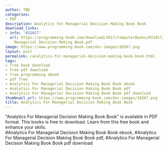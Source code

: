 ```yaml
---
author: TBD
categories:
- PDF
description: Analytics For Managerial Decision Making Book Book
download_links:
- info: '031017'
  url: https://programming-book.com/download/2017/ComputerBooks/031017/Analytics For
    Managerial Decision Making Book.pdf
image: https://www.programming-book.com/doc-images/10367.png
layout: post
permalink: /analytics-for-managerial-decision-making-book-book.html
tags:
- free book download
- free pdf download
- free programming ebook
- pdf free
- Analytics For Managerial Decision Making Book Book ebook
- Analytics For Managerial Decision Making Book Book pdf
- Analytics For Managerial Decision Making Book Book pdf download
thumbnail_url: https://www.programming-book.com/doc-images/10367.png
title: Analytics For Managerial Decision Making Book Book
---
```


 
<div class="item-desc text-justify">
  "Analytics For Managerial Decision Making Book Book" is available in PDF format. This books is free to download. Learn from this free book and enhance your skills.
  <br>
  #Analytics For Managerial Decision Making Book Book ebook, #Analytics For Managerial Decision Making Book Book pdf, #Analytics For Managerial Decision Making Book Book pdf download
</div>